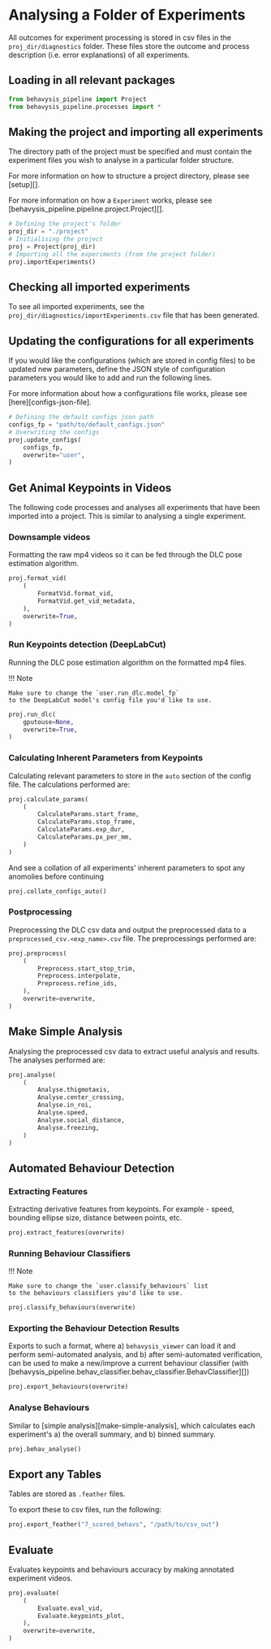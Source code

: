 # Analysing a Folder of Experiments

All outcomes for experiment processing is stored in csv files in the `proj_dir/diagnostics` folder. These files store the outcome and process description (i.e. error explanations) of all experiments.

## Loading in all relevant packages

```python
from behavysis_pipeline import Project
from behavysis_pipeline.processes import *
```

## Making the project and importing all experiments

The directory path of the project must be specified and must contain the experiment files you wish to analyse in a particular folder structure.

For more information on how to structure a project directory, please see [setup][].

For more information on how a `Experiment` works, please see [behavysis_pipeline.pipeline.project.Project][].

```python
# Defining the project's folder
proj_dir = "./project"
# Initialising the project
proj = Project(proj_dir)
# Importing all the experiments (from the project folder)
proj.importExperiments()
```

## Checking all imported experiments

To see all imported experiments, see the `proj_dir/diagnostics/importExperiments.csv` file that has been generated.

## Updating the configurations for all experiments

If you would like the configurations (which are stored in config files) to be updated new parameters, define the JSON style of configuration parameters you would like to add and run the following lines.

For more information about how a configurations file works, please see [here][configs-json-file].

```python
# Defining the default configs json path
configs_fp = "path/to/default_configs.json"
# Overwriting the configs
proj.update_configs(
    configs_fp,
    overwrite="user",
)
```

## Get Animal Keypoints in Videos

The following code processes and analyses all experiments that have been imported into a project. This is similar to analysing a single experiment.

### Downsample videos

Formatting the raw mp4 videos so it can be fed through the DLC pose estimation algorithm.

```python
proj.format_vid(
    (
        FormatVid.format_vid,
        FormatVid.get_vid_metadata,
    ),
    overwrite=True,
)
```

### Run Keypoints detection (DeepLabCut)

Running the DLC pose estimation algorithm on the formatted mp4 files.

!!! Note

    Make sure to change the `user.run_dlc.model_fp`
    to the DeepLabCut model's config file you'd like to use.

```python
proj.run_dlc(
    gputouse=None,
    overwrite=True,
)
```

### Calculating Inherent Parameters from Keypoints

Calculating relevant parameters to store in the `auto` section of the config file. The calculations performed are:

```python
proj.calculate_params(
    (
        CalculateParams.start_frame,
        CalculateParams.stop_frame,
        CalculateParams.exp_dur,
        CalculateParams.px_per_mm,
    )
)
```

And see a collation of all experiments' inherent parameters to spot any anomolies before continuing

```python
proj.collate_configs_auto()
```

### Postprocessing

Preprocessing the DLC csv data and output the preprocessed data to a `preprocessed_csv.<exp_name>.csv` file. The preprocessings performed are:

```python
proj.preprocess(
    (
        Preprocess.start_stop_trim,
        Preprocess.interpolate,
        Preprocess.refine_ids,
    ),
    overwrite=overwrite,
)
```

## Make Simple Analysis

Analysing the preprocessed csv data to extract useful analysis and results. The analyses performed are:

```python
proj.analyse(
    (
        Analyse.thigmotaxis,
        Analyse.center_crossing,
        Analyse.in_roi,
        Analyse.speed,
        Analyse.social_distance,
        Analyse.freezing,
    )
)
```

## Automated Behaviour Detection

### Extracting Features

Extracting derivative features from keypoints.
For example - speed, bounding ellipse size, distance between points, etc.

```python
proj.extract_features(overwrite)
```

### Running Behaviour Classifiers

!!! Note

    Make sure to change the `user.classify_behaviours` list
    to the behaviours classifiers you'd like to use.

```python
proj.classify_behaviours(overwrite)
```

### Exporting the Behaviour Detection Results

Exports to such a format, where
a) `behavysis_viewer` can load it and perform semi-automated analysis, and
b) after semi-automated verification, can be used to make a new/improve
a current behaviour classifier
(with [behavysis_pipeline.behav_classifier.behav_classifier.BehavClassifier][])

```python
proj.export_behaviours(overwrite)
```

### Analyse Behaviours

Similar to [simple analysis][make-simple-analysis], which calculates each experiment's
a) the overall summary, and
b) binned summary.

```python
proj.behav_analyse()
```

## Export any Tables

Tables are stored as `.feather` files.

To export these to csv files, run the following:

```python
proj.export_feather("7_scored_behavs", "/path/to/csv_out")
```

## Evaluate

Evaluates keypoints and behaviours accuracy by making annotated experiment videos.

```python
proj.evaluate(
    (
        Evaluate.eval_vid,
        Evaluate.keypoints_plot,
    ),
    overwrite=overwrite,
)
```
